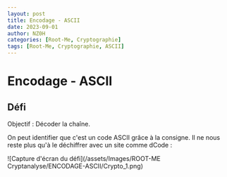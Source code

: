 ```yaml
---
layout: post
title: Encodage - ASCII
date: 2023-09-01
author: NZ0H
categories: [Root-Me, Cryptographie]
tags: [Root-Me, Cryptographie, ASCII]
---
```


# Encodage - ASCII
## Défi 

Objectif : Décoder la chaîne.

On peut identifier que c'est un code ASCII grâce à la consigne. Il ne nous reste plus qu'à le déchiffrer avec un site comme dCode :

![Capture d'écran du défi](/assets/Images/ROOT-ME Cryptanalyse/ENCODAGE-ASCII/Crypto_1.png)